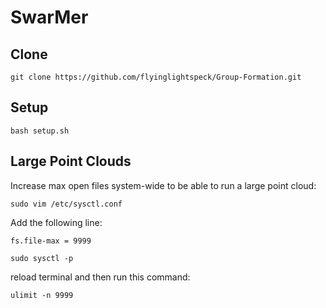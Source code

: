 # SwarMer

## Clone
``git clone https://github.com/flyinglightspeck/Group-Formation.git``

## Setup

``bash setup.sh``

## Large Point Clouds
Increase max open files system-wide to be able to run a large point cloud:

``sudo vim /etc/sysctl.conf``

Add the following line:

``fs.file-max = 9999``

``sudo sysctl -p``

reload terminal and then run this command:

``ulimit -n 9999``